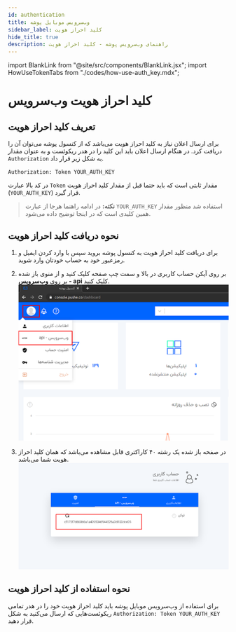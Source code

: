 ```yaml
---
id: authentication
title: وب‌سرویس موبایل پوشه
sidebar_label: کلید احراز هویت
hide_title: true
description: راهنمای وب‌سرویس پوشه - کلید احراز هویت
---
```


import BlankLink from "@site/src/components/BlankLink.jsx";
import HowUseTokenTabs from "./codes/how-use-auth_key.mdx";

# کلید احراز هویت وب‌سرویس

## تعریف کلید احراز هویت

برای ارسال اعلان نیاز به کلید احراز هویت می‌باشد که از کنسول پوشه می‌توان آن را دریافت کرد.
در هنگام ارسال اعلان باید این کلید را در هدر ریکوئست و به عنوان مقدار 
`Authorization`
به شکل زیر قرار داد.

```
Authorization: Token YOUR_AUTH_KEY
```

در کد بالا عبارت ```Token``` مقدار ثابتی است که باید حتما قبل از مقدار کلید احراز هویت (‍```YOUR_AUTH_KEY```) قرار گیرد.


> **نکته:** در ادامه راهنما هرجا از عبارت
``YOUR_AUTH_KEY``
استفاده شد منظور مقدار همین کلیدی است که در اینجا توضیح داده می‌شود.

## نحوه دریافت کلید احراز هویت 

1. برای دریافت کلید احراز هویت به <BlankLink href="https://console.pushe.co">کنسول پوشه</BlankLink>
بروید سپس با وارد کردن ایمیل و رمزعبور خود به حساب خودتان وارد شوید.

2. بر روی آیکن حساب کاربری در بالا و سمت چپ صفحه کلیک کنید و از منوی باز شده بر روی 
**وب‌سرویس - api**
کلیک کنید.    
![console web service](/img/webservice/console1.png)
3. در صفحه باز شده یک رشته ۴۰ کاراکتری قابل مشاهده می‌باشد که همان کلید احراز هویت شما می‌باشد.
![console get token](/img/webservice/console2.png)


## نحوه استفاده از کلید احراز هویت

برای استفاده از وب‌سرویس موبایل پوشه باید کلید احراز هویت خود را در هدر تمامی ریکوئست‌هایی که ارسال می‌کنید به شکل ```Authorization: Token YOUR_AUTH_KEY``` قرار دهید.

<HowUseTokenTabs />